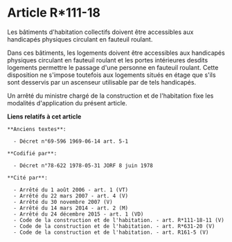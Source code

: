# Article R*111-18

Les bâtiments d'habitation collectifs doivent être accessibles aux handicapés physiques circulant en fauteuil roulant.

Dans ces bâtiments, les logements doivent être accessibles aux handicapés physiques circulant en fauteuil roulant et les
portes intérieures desdits logements permettre le passage d'une personne en fauteuil roulant. Cette disposition ne s'impose
toutefois aux logements situés en étage que s'ils sont desservis par un ascenseur utilisable par de tels handicapés.

Un arrêté du ministre chargé de la construction et de l'habitation fixe les modalités d'application du présent article.

**Liens relatifs à cet article**

	**Anciens textes**:

	  - Décret n°69-596 1969-06-14 art. 5-1

	**Codifié par**:

	  - Décret n°78-622 1978-05-31 JORF 8 juin 1978

	**Cité par**:

	  - Arrêté du 1 août 2006 - art. 1 (VT)
	  - Arrêté du 22 mars 2007 - art. 4 (V)
	  - Arrêté du 30 novembre 2007 (V)
	  - Arrêté du 14 mars 2014 - art. 2 (M)
	  - Arrêté du 24 décembre 2015 - art. 1 (VD)
	  - Code de la construction et de l'habitation. - art. R*111-18-11 (V)
	  - Code de la construction et de l'habitation. - art. R*631-20 (V)
	  - Code de la construction et de l'habitation. - art. R161-5 (V)
